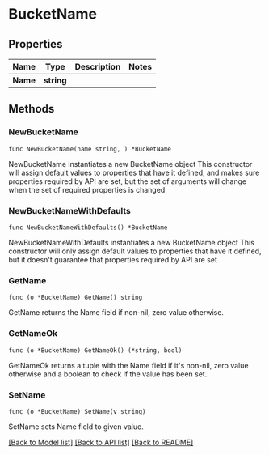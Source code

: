 # BucketName

## Properties

Name | Type | Description | Notes
------------ | ------------- | ------------- | -------------
**Name** | **string** |  | 

## Methods

### NewBucketName

`func NewBucketName(name string, ) *BucketName`

NewBucketName instantiates a new BucketName object
This constructor will assign default values to properties that have it defined,
and makes sure properties required by API are set, but the set of arguments
will change when the set of required properties is changed

### NewBucketNameWithDefaults

`func NewBucketNameWithDefaults() *BucketName`

NewBucketNameWithDefaults instantiates a new BucketName object
This constructor will only assign default values to properties that have it defined,
but it doesn't guarantee that properties required by API are set

### GetName

`func (o *BucketName) GetName() string`

GetName returns the Name field if non-nil, zero value otherwise.

### GetNameOk

`func (o *BucketName) GetNameOk() (*string, bool)`

GetNameOk returns a tuple with the Name field if it's non-nil, zero value otherwise
and a boolean to check if the value has been set.

### SetName

`func (o *BucketName) SetName(v string)`

SetName sets Name field to given value.



[[Back to Model list]](../README.md#documentation-for-models) [[Back to API list]](../README.md#documentation-for-api-endpoints) [[Back to README]](../README.md)


